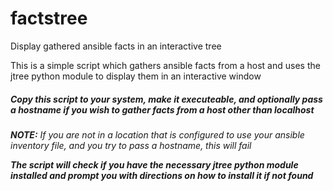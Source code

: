 # factstree
Display gathered ansible facts in an interactive tree

This is a simple script which gathers ansible facts from a host and uses the jtree python module to display them in an interactive window

##### Copy this script to your system, make it executeable, and optionally pass a hostname if you wish to gather facts from a host other than localhost
***NOTE:*** *If you are not in a location that is configured to use your ansible inventory file, and you try to pass a hostname, this will fail*

***The script will check if you have the necessary jtree python module installed and prompt you with directions on how to install it if not found***
